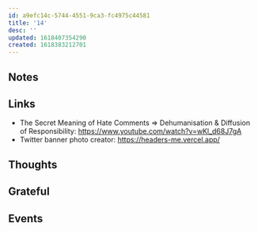 ```yaml
---
id: a9efc14c-5744-4551-9ca3-fc4975c44581
title: '14'
desc: ''
updated: 1618407354290
created: 1618383212701
---
```


## Notes



## Links

- The Secret Meaning of Hate Comments => Dehumanisation & Diffusion of
  Responsibility: https://www.youtube.com/watch?v=wKl_d68J7gA
- Twitter banner photo creator: https://headers-me.vercel.app/

## Thoughts

## Grateful

## Events
